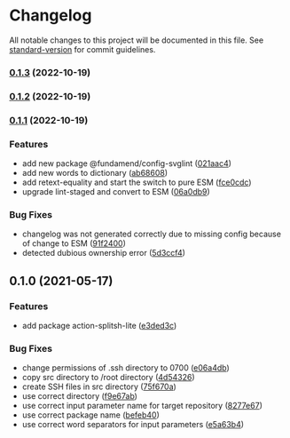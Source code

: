 # Changelog

All notable changes to this project will be documented in this file. See [standard-version](https://github.com/conventional-changelog/standard-version) for commit guidelines.

### [0.1.3](https://github.com/fundamend/fundamend/compare/@fundamend/action-splitsh-lite@0.1.2...@fundamend/action-splitsh-lite@0.1.3) (2022-10-19)

### [0.1.2](https://github.com/fundamend/fundamend/compare/@fundamend/action-splitsh-lite@0.1.1...@fundamend/action-splitsh-lite@0.1.2) (2022-10-19)

### [0.1.1](https://github.com/fundamend/fundamend/compare/@fundamend/action-splitsh-lite@0.1.0...@fundamend/action-splitsh-lite@0.1.1) (2022-10-19)

### Features

- add new package @fundamend/config-svglint ([021aac4](https://github.com/fundamend/fundamend/commit/021aac4ed446d63289200edfd9d1d4cd0b73c70d))
- add new words to dictionary ([ab68608](https://github.com/fundamend/fundamend/commit/ab68608667ddc46e563e4b31e33f76918ec4690b))
- add retext-equality and start the switch to pure ESM ([fce0cdc](https://github.com/fundamend/fundamend/commit/fce0cdc04f2a915c4557cf39a5a657d8a6a489e3))
- upgrade lint-staged and convert to ESM ([06a0db9](https://github.com/fundamend/fundamend/commit/06a0db92d1f724e611fc49b91173e3915a0e5f90))

### Bug Fixes

- changelog was not generated correctly due to missing config because of change to ESM ([91f2400](https://github.com/fundamend/fundamend/commit/91f2400980e1f59598a336f4956f0323b857550b))
- detected dubious ownership error ([5d3ccf4](https://github.com/fundamend/fundamend/commit/5d3ccf4764cec05478c7a85711483be75fd04a79))

## 0.1.0 (2021-05-17)

### Features

- add package action-splitsh-lite ([e3ded3c](https://github.com/fundamend/fundamend/commit/e3ded3c0d668164896a200ff48129aea71dbc6e8))

### Bug Fixes

- change permissions of .ssh directory to 0700 ([e06a4db](https://github.com/fundamend/fundamend/commit/e06a4dbcf7a601d16bef7c2366c0589672a063dd))
- copy src directory to /root directory ([4d54326](https://github.com/fundamend/fundamend/commit/4d54326dec041bd81b3360d7e94368c741cdf50c))
- create SSH files in src directory ([75f670a](https://github.com/fundamend/fundamend/commit/75f670aaefd8918d5516acef4848052d3a74ac06))
- use correct directory ([f9e67ab](https://github.com/fundamend/fundamend/commit/f9e67ab71734b4443af18fc1539db2c0bd207781))
- use correct input parameter name for target repository ([8277e67](https://github.com/fundamend/fundamend/commit/8277e670e047afed852f8ff7d4b0b4398b74e474))
- use correct package name ([befeb40](https://github.com/fundamend/fundamend/commit/befeb4070306bea4be66c90cdac43b50935eaebc))
- use correct word separators for input parameters ([e5a63b4](https://github.com/fundamend/fundamend/commit/e5a63b46cb048f14840fd1be9eff263dfe77ace0))
